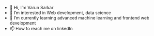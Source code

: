 - 👋 Hi, I’m Varun Sarkar
- 👀 I’m interested in Web development, data science
- 🌱 I’m currently learning advanced machine learning and frontend web development
- 📫 How to reach me on linkedIn

<!---
VarunSarkar/VarunSarkar is a ✨ special ✨ repository because its `README.md` (this file) appears on your GitHub profile.
You can click the Preview link to take a look at your changes.
--->
